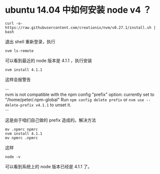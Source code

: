 # ubuntu 14.04 中如何安装 node v4 ？


```
curl -o- https://raw.githubusercontent.com/creationix/nvm/v0.27.1/install.sh | bash
```

退出 shell 重新登录，执行

```
nvm ls-remote

```

可以看到最近的 node 版本是 4.1.1 ，执行安装

```
nvm install 4.1.1
```

这样会报警告

···  
nvm is not compatible with the npm config "prefix" option: currently set to "/home/peter/.npm-global"
Run `npm config delete prefix` or `nvm use --delete-prefix v4.1.1` to unset it.  
···

这是由于咱们自己做的 prefix 造成的。解决方法

```
mv .npmrc npmrc
nvm install 4.1.1
mv npmrc .npmrc
```

这样

```
node -v
```

可以看到系统上的 node 版本已经是 4.1.1 了。
